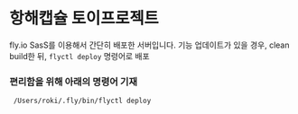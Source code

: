 
# 항해캡슐 토이프로젝트

fly.io SasS를 이용해서 간단히 배포한 서버입니다. 
기능 업데이트가 있을 경우, clean build한 뒤, `flyctl deploy` 명령어로 배포 


### 편리함을 위해 아래의 명령어 기재
```
 /Users/roki/.fly/bin/flyctl deploy
```
